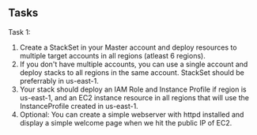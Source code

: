 
## Tasks

Task 1:

1. Create a StackSet in your Master account and deploy resources to multiple target accounts in all regions (atleast 6 regions).
2. If you don't have multiple accounts, you can use a single account and deploy stacks to all regions in the same account. StackSet should be preferrably in us-east-1.
3. Your stack should deploy an IAM Role and Instance Profile if region is us-east-1, and an EC2 instance resource in all regions that will use the InstanceProfile created in us-east-1.
4. Optional: You can create a simple webserver with httpd installed and display a simple welcome page when we hit the public IP of EC2.
